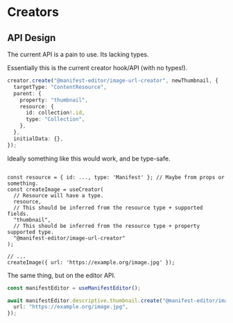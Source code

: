 # Creators

## API Design

The current API is a pain to use. Its lacking types.

Essentially this is the current creator hook/API (with no types!).

```ts
creator.create("@manifest-editor/image-url-creator", newThumbnail, {
  targetType: "ContentResource",
  parent: {
    property: "thumbnail",
    resource: {
      id: collection!.id,
      type: "Collection",
    },
  },
  initialData: {},
});
```

Ideally something like this would work, and be type-safe.

```tsx

const resource = { id: ..., type: 'Manifest' }; // Maybe from props or something.
const createImage = useCreator(
  // Resource will have a type.
  resource,
  // This should be inferred from the resource type + supported fields.
  "thumbnail",
  // This should be inferred from the resource type + property supported type.
  "@manifest-editor/image-url-creator"
);

// ...
createImage({ url: 'https://example.org/image.jpg' });
```

The same thing, but on the editor API.

```ts
const manifestEditor = useManifestEditor();

await manifestEditor.descriptive.thumbnail.create("@manifest-editor/image-url-creator", {
  url: "https://example.org/image.jpg",
});
```

